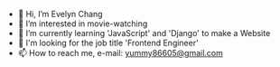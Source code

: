 - 👋 Hi, I’m Evelyn Chang
- 👀 I’m interested in movie-watching
- 🌱 I’m currently learning 'JavaScript' and 'Django' to make a Website   
- 🌟 I'm looking for the job title 'Frontend Engineer'
- 📫 How to reach me, e-mail: yummy86605@gmail.com

<!---
evelynchang0605/evelynchang0605 is a ✨ special ✨ repository because its `README.md` (this file) appears on your GitHub profile.
You can click the Preview link to take a look at your changes.
--->
